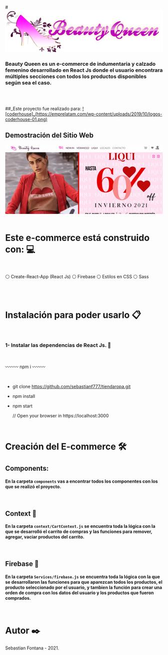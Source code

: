 #<img src="/src/assets/img/logo.png"/>

### Beauty Queen es un e-commerce de indumentaria y calzado femenino desarrollado en React Js donde el usuario encontrara múltiples secciones con todos los productos disponibles según sea el caso.
<br><br>

##_Este proyecto fue realizado para: [![coderhouse]_(https://emprelatam.com/wp-content/uploads/2019/10/logos-coderhouse-01.png)](https://www.coderhouse.com/)

## Demostración del Sitio Web

<img src="tiendaRopa.gif"/>
<br><br>

# Este e-commerce está construido con: 💻
<br>

⚪ Create-React-App (React Js)
⚪ Firebase
⚪ Estilos en CSS 
⚪ Sass

<br><br>

# Instalación para poder usarlo 📋
<br>

### 1- Instalar las dependencias de React Js. 🔧
<br>

〰️〰️〰️
npm i
〰️〰️〰️

<br>

- git clone https://github.com/sebastianf777/tiendaropa.git
- npm install
- npm start

	// Open your browser in https://localhost:3000
<br>

# Creación del E-commerce 🛠️
## Components:

#### En la carpeta `components` vas a encontrar todos los componentes con los que se realizó el proyecto.

<br>

## Context 📄

#### En la carpeta `context/CartContext.js` se encuentra toda la lógica con la que se desarrolló el carrito de compras y las funciones para remover, agregar, vaciar productos del carrito.

<br>

## Firebase 📄

#### En la carpeta `Services/firebase.js` se encuentra toda la lógica con la que se desarrollaron las funciones para que aparezcan todos los productos, el producto seleccionado por el usuario, y tambien la función para crear una orden de compra con los datos del usuario y los productos que fueron comprados.


<br>

# Autor ✒️

Sebastian Fontana - 2021.
